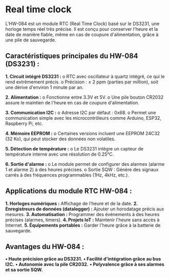 # Real time clock

L'HW-084 est un module RTC (Real Time Clock) basé sur le DS3231, une horloge temps réel très précise. Il est conçu pour conserver l'heure et la date de manière fiable, même en cas de coupure d'alimentation, grâce à une pile de sauvegarde.

## Caractéristiques principales du HW-084 (DS3231) :

**1.	Circuit intégré DS3231 :**
o	RTC avec oscillateur à quartz intégré, ce qui le rend extrêmement précis.
o	Précision : ± 2 ppm (parties par million), soit une dérive d'environ 1 minute par an.

**2.	Alimentation :**
o	Fonctionne entre 3.3V et 5V.
o	Une pile bouton CR2032 assure le maintien de l'heure en cas de coupure d'alimentation.

**3.	Communication I2C :**
o	Adresse I2C par défaut : 0x68.
o	Permet une communication simple avec les microcontrôleurs comme Arduino, ESP32, Raspberry Pi, etc.

**4.	Mémoire EEPROM :**
o	Certaines versions incluent une EEPROM 24C32 (32 Ko), qui peut stocker des données non volatiles.

**5.	Détection de température :**
o	Le DS3231 intègre un capteur de température interne avec une résolution de 0.25°C.

**6.	Sortie d'alarme :**
o	Le module permet de configurer des alarmes (alarme 1 et alarme 2) à des heures précises.
o	Sortie SQW : Génère des signaux carrés à des fréquences programmables (1Hz, 4kHz, etc.).

## Applications du module RTC HW-084 :

**1.	Horloges numériques :** Affichage de l'heure et de la date.
**2.	Enregistreurs de données (datalogger) :** Ajouter un horodatage précis aux mesures.
**3.	Automatisation :** Programmer des événements à des heures précises (alarmes, timers).
**4.	Projets IoT :** Maintenir l'heure sans accès à Internet.
**5.	Équipements portables :** Garder l'heure grâce à la batterie de sauvegarde.

## Avantages du HW-084 :
**•	Haute précision grâce au DS3231.**
**•	Facilité d'intégration grâce au bus I2C.**
**•	Autonomie avec la pile CR2032.**
**•	Polyvalence grâce à ses alarmes et sa sortie SQW.**

